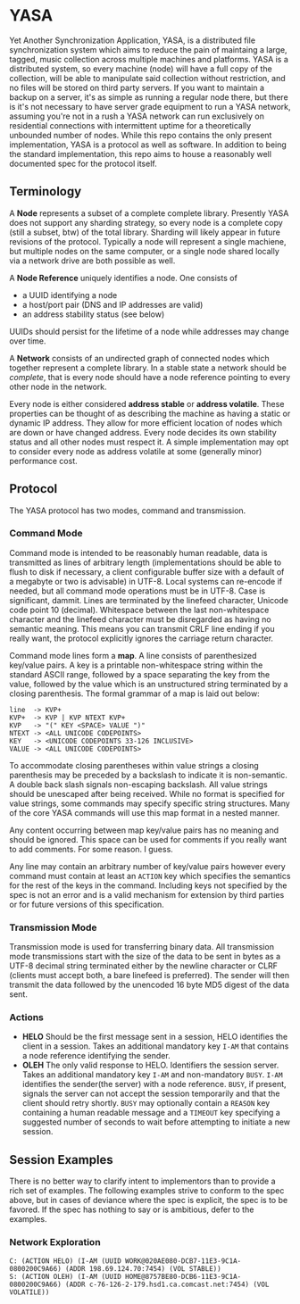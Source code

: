 # YASA

Yet Another Synchronization Application, YASA, is a distributed file synchronization system which aims to reduce the pain of maintaing a large, tagged, music collection across multiple machines and platforms. YASA is a distributed system, so every machine (node) will have a full copy of the collection, will be able to manipulate said collection without restriction, and no files will be stored on third party servers. If you want to maintain a backup on a server, it's as simple as running a regular node there, but there is it's not necessary to have server grade equipment to run a YASA network, assuming you're not in a rush a YASA network can run exclusively on residential connections with intermittent uptime for a theoretically unbounded number of nodes. While this repo contains the only present implementation, YASA is a protocol as well as software. In addition to being the standard implementation, this repo aims to house a reasonably well documented spec for the protocol itself.

## Terminology

A **Node** represents a subset of a complete complete library. Presently YASA does not support any sharding strategy, so every node is a complete copy (still a subset, btw) of the total library. Sharding will likely appear in future revisions of the protocol. Typically a node will represent a single machiene, but multiple nodes on the same computer, or a single node shared locally via a network drive are both possible as well.

A **Node Reference** uniquely identifies a node. One consists of

- a UUID identifying a node
- a host/port pair (DNS and IP addresses are valid)
- an address stability status (see below)

UUIDs should persist for the lifetime of a node while addresses may change over time.

A **Network** consists of an undirected graph of connected nodes which together represent a complete library. In a stable state a network should be _complete_, that is every node should have a node reference pointing to every other node in the network.

Every node is either considered **address stable** or **address volatile**. These properties can be thought of as describing the machine as having a static or dynamic IP address. They allow for more efficient location of nodes which are down or have changed address. Every node decides its own stability status and all other nodes must respect it. A simple implementation may opt to consider every node as address volatile at some (generally minor) performance cost.

## Protocol

The YASA protocol has two modes, command and transmission. 

### Command Mode

Command mode is intended to be reasonably human readable, data is transmitted as lines of arbitrary length (implementations should be able to flush to disk if necessary, a client configurable buffer size with a default of a megabyte or two is advisable) in UTF-8. Local systems can re-encode if needed, but all command mode operations must be in UTF-8. Case is significant, dammit. Lines are terminated by the linefeed character, Unicode code point 10 (decimal). Whitespace between the last non-whitespace character and the linefeed character must be disregarded as having no semantic meaning. This means you can transmit CRLF line ending if you really want, the protocol explicitly ignores the carriage return character.

Command mode lines form a **map**. A line consists of parenthesized key/value pairs. A key is a printable non-whitespace string within the standard ASCII range, followed by a space separating the key from the value, followed by the value which is an unstructured string terminated by a closing parenthesis. The formal grammar of a map is laid out below:

```
line  -> KVP+
KVP+  -> KVP | KVP NTEXT KVP+
KVP   -> "(" KEY <SPACE> VALUE ")"
NTEXT -> <ALL UNICODE CODEPOINTS>
KEY   -> <UNICODE CODEPOINTS 33-126 INCLUSIVE>
VALUE -> <ALL UNICODE CODEPOINTS>
```

To accommodate closing parentheses within value strings a closing parenthesis may be preceded by a backslash to indicate it is non-semantic. A double back slash signals non-escaping backslash. All value strings should be unescaped after being received. While no format is specified for value strings, some commands may specify specific string structures. Many of the core YASA commands will use this map format in a nested manner.

Any content occurring between map key/value pairs has no meaning and should be ignored. This space can be used for comments if you really want to add comments. For some reason. I guess.

Any line may contain an arbitrary number of key/value pairs however every command must contain at least an `ACTION` key which specifies the semantics for the rest of the keys in the command. Including keys not specified by the spec is not an error and is a valid mechanism for extension by third parties or for future versions of this specification.

### Transmission Mode

Transmission mode is used for transferring binary data. All transmission mode
transmissions start with the size of the data to be sent in bytes as a UTF-8
decimal string terminated either by the newline character or CLRF (clients must
accept both, a bare linefeed is preferred). The sender will then transmit the
data followed by the unencoded 16 byte MD5 digest of the data sent.

### Actions

- **HELO** Should be the first message sent in a session, HELO identifies the client in a session. Takes an additional mandatory key `I-AM` that contains a node reference identifying the sender.
- **OLEH** The only valid response to HELO. Identifiers the session server. Takes an additional mandatory key `I-AM` and non-mandatory `BUSY`. `I-AM` identifies the sender(the server) with a node reference. `BUSY`, if present, signals the server can not accept the session temporarily and that the client should retry shortly. `BUSY` may optionally contain a `REASON` key containing a human readable message and a `TIMEOUT` key specifying a suggested number of seconds to wait before attempting to initiate a new session. 

## Session Examples

There is no better way to clarify intent to implementors than to provide a rich set of examples. The following examples strive to conform to the spec above, but in cases of deviance where the spec is explicit, the spec is to be favored. If the spec has nothing to say or is ambitious, defer to the examples.

### Network Exploration
```
C: (ACTION HELO) (I-AM (UUID WORK@020AE080-DCB7-11E3-9C1A-0800200C9A66) (ADDR 198.69.124.70:7454) (VOL STABLE))
S: (ACTION OLEH) (I-AM (UUID HOME@8757BE80-DCB6-11E3-9C1A-0800200C9A66) (ADDR c-76-126-2-179.hsd1.ca.comcast.net:7454) (VOL VOLATILE))
```


